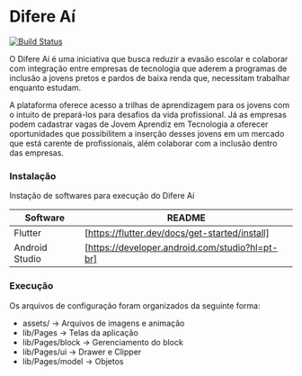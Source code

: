 # Difere Aí

[![Build Status](https://travis-ci.org/joemccann/dillinger.svg?branch=master)](https://travis-ci.org/joemccann/dillinger)

O Difere Aí é uma iniciativa que busca reduzir a evasão escolar e colaborar com integração entre empresas de tecnologia que aderem a programas de inclusão a jovens pretos e pardos de baixa renda que, necessitam trabalhar enquanto estudam.

A plataforma oferece acesso a trilhas de aprendizagem para os jovens com o intuito de prepará-los para desafios da vida profissional. Já as empresas podem cadastrar vagas de Jovem Aprendiz em Tecnologia a oferecer oportunidades que possibilitem a inserção desses jovens em um mercado que está carente de profissionais, além colaborar com a inclusão dentro das empresas.


### Instalação

Instação de softwares para execução do Difere Aí

| Software | README |
| ------ | ------ |
| Flutter | [https://flutter.dev/docs/get-started/install] |
| Android Studio | [https://developer.android.com/studio?hl=pt-br] |

### Execução

Os arquivos de configuração foram organizados da seguinte forma:

  - assets/ -> Arquivos de imagens e animação
  - lib/Pages -> Telas da aplicação
  - lib/Pages/block -> Gerenciamento do block
  - lib/Pages/ui -> Drawer e Clipper
  - lib/Pages/model -> Objetos
